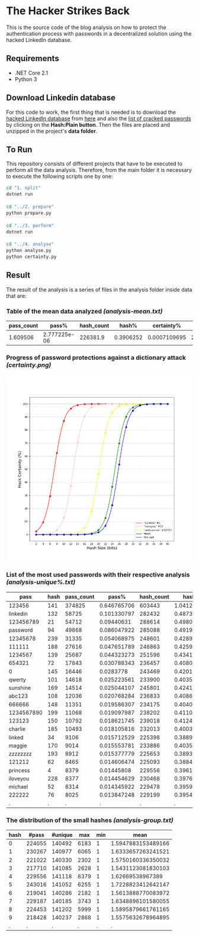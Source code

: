 # The Hacker Strikes Back

This is the source code of the blog analysis on how to protect the authentication process with passwords in a decentralized solution using the hacked LinkedIn database.

## Requirements
- .NET Core 2.1
- Python 3


## Download Linkedin database
For this code to work, the first thing that is needed is to download the [hacked LinkedIn database](https://databases.today/search-nojs.php?for=linkedin) from [here](https://cdn.databases.today/linkedin_all.7z) and also the [list of cracked passwords](https://hashes.org/leaks.php?id=68) by clicking on the **Hash:Plain button**. Then the files are placed and unzipped in the project's **data folder**.


## To Run
This repository consists of different projects that have to be executed to perform all the data analysis. Therefore, from the main folder it is necessary to execute the following scripts one by one:

```bash
cd "1. split"
dotnet run

cd "../2. prepare"
python prepare.py

cd "../3. perform"
dotnet run

cd "../4. analyse"
python analyse.py
python certainty.py
```

## Result

The result of the analysis is a series of files in the analysis folder inside data that are:

### Table of the mean data analyzed *(analysis-mean.txt)*
pass_count | pass% | hash_count | hash% | certainty% | increase%
-- | -- | -- | -- | -- | --
1.609506 | 2.777225e-06 | 226381.9 | 0.3906252 | 0.0007109695 | 21,204,250

### Progress of password protections against a dictionary attack *(certainty.png)*
![Certainty Plot](/data/analysis/certainty.png)

### List of the most used passwords with their respective analysis *(analysis-unique%.txt)*
pass|hash|pass_count|pass%|hash_count|hash%|certainty%|increase%
-- | -- | -- | -- | -- | -- | -- | --
123456|141|374825|0.646765706|603443|1.041249218|62.1144002|60.99326352
linkedin|132|58725|0.101330797|282432|0.487340311|20.79261557|380.9399745
123456789|21|54712|0.09440631|288614|0.498007437|18.95680736|427.5149876
password|94|49868|0.086047922|285088|0.491923275|17.49214278|471.6852491
12345678|239|31335|0.054068975|248601|0.428964454|12.60453498|693.3652465
111111|188|27616|0.047651789|246863|0.425965511|11.18677161|793.912949
1234567|139|25687|0.044323273|251596|0.434132368|10.20962177|879.4682135
654321|72|17843|0.030788343|236457|0.408009814|7.545980876|1225.208765
0|145|16446|0.0283778|243469|0.420109117|6.754864069|1380.414691
qwerty|101|14618|0.025223561|233900|0.403597676|6.24967935|1500.082091
sunshine|169|14514|0.025044107|245801|0.424133015|5.904776628|1593.544164
abc123|108|12036|0.020768284|236833|0.408658607|5.082062044|1867.705218
666666|148|11351|0.019586307|234175|0.404072192|4.847229636|1963.034094
1234567890|199|11068|0.019097987|238202|0.411020836|4.64647652|2052.168413
123123|150|10792|0.018621745|239018|0.412428855|4.515141119|2114.7702
charlie|185|10493|0.018105816|232013|0.400341631|4.522591407|2111.1217
linked|34|9106|0.015712529|225398|0.388927357|4.039964862|2375.269053
maggie|170|9014|0.015553781|233886|0.403573518|3.854014349|2494.697138
zzzzzzzz|193|8912|0.015377779|225653|0.389367363|3.949426775|2432.013016
121212|62|8465|0.014606474|225093|0.388401076|3.760667813|2559.102185
princess|4|8379|0.01445808|229556|0.396102044|3.650089738|2639.65867
iloveyou|228|8377|0.014454629|230468|0.397675712|3.63477793|2651.199714
michael|52|8314|0.014345922|229478|0.395967454|3.623005255|2660.139524
222222|76|8025|0.013847248|229199|0.395486035|3.501324177|2756.062305
.|.|.|.|.|.|.|.


### The distribution of the small hashes *(analysis-group.txt)*
hash|#pass|#unique|max|min|mean
--|--|--|--|--|--
0|224055|140492|6183|1|1.5947883153489166
1|230267|140977|6065|1|1.6333657263241521
2|221022|140330|2302|1|1.5750160336350032
3|217710|141085|2628|1|1.5431123081830103
4|229556|141118|8379|1|1.62669538967389
5|243016|141052|6255|1|1.7228823412642147
6|219041|140286|2182|1|1.5613888770083972
7|229187|140185|3743|1|1.6348896101580055
8|224453|141202|5999|1|1.5895879661761165
9|218428|140237|2868|1|1.5575632678964895
.|.|.|.|.|.
